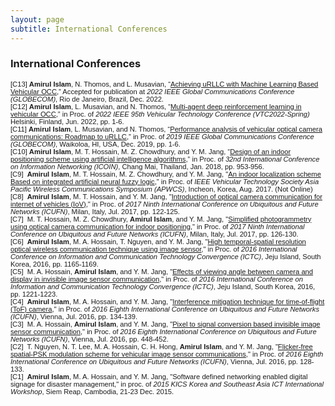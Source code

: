```yaml
---
layout: page
subtitle: International Conferences
---
```

### International Conferences

<span style="font-family:sans-serif; font-size:.8em;"> [C13] **Amirul Islam**, N. Thomos, and L. Musavian, “[Achieving uRLLC with Machine Learning Based Vehicular OCC](),” Accepted for publication at _2022 IEEE Global Communications Conference (GLOBECOM)_, Rio de Janeiro, Brazil, Dec. 2022.</span>  
<span style="font-family:sans-serif; font-size:.8em;"> [C12] **Amirul Islam**, L. Musavian, and N. Thomos, “[Multi-agent deep reinforcement learning in vehicular OCC](https://ieeexplore.ieee.org/stamp/stamp.jsp?tp=&amp;arnumber=9860869),” in Proc. of _2022 IEEE 95th Vehicular Technology Conference (VTC2022-Spring)_ Helsinki, Finland, Jun. 2022, pp. 1-6.</span>  
<span style="font-family:sans-serif; font-size:.8em;"> [C11] **Amirul Islam**, L. Musavian, and N. Thomos, “[Performance analysis of vehicular optical camera communications: Roadmap to uRLLC](https://ieeexplore.ieee.org/document/9013795),” in Proc. of _2019 IEEE Global Communications Conference (GLOBECOM)_, Waikoloa, HI, USA, Dec. 2019, pp. 1-6.</span>  
<span style="font-family:sans-serif; font-size:.8em;"> [C10] **Amirul Islam**, M. T. Hossain, M. Z. Chowdhury, and Y. M. Jang, “[Design of an indoor positioning scheme using artificial intelligence algorithms](https://ieeexplore.ieee.org/abstract/document/8343265),” in Proc. of _32nd International Conference on Information Networking (ICOIN)_, Chang Mai, Thailand, Jan. 2018, pp. 953-956. </span>  
<span style="font-family:sans-serif; font-size:.8em;"> [C9]  **Amirul Islam**, M. T. Hossain, M. Z. Chowdhury, and Y. M. Jang, "[An indoor localization scheme Based on integrated artificial neural fuzzy logic](),” in Proc. of _IEEE Vehicular Technology Society Asia Pacific Wireless Communications Symposium (APWCS)_, Incheon, Korea, Aug. 2017. (Not Online)</span>  
<span style="font-family:sans-serif; font-size:.8em;"> [C8]  **Amirul Islam**, M. T. Hossain, and Y. M. Jang, "[Introduction of optical camera communication for internet of vehicles (IoV)](https://ieeexplore.ieee.org/document/7993760)," in Proc. of _2017 Ninth International Conference on Ubiquitous and Future Networks (ICUFN)_, Milan, Italy, Jul. 2017, pp. 122-125.</span>  
<span style="font-family:sans-serif; font-size:.8em;"> [C7]  M. T. Hossain, M. Z. Chowdhury, **Amirul Islam**, and Y. M. Jang, "[Simplified photogrammetry using optical camera communication for indoor positioning](https://ieeexplore.ieee.org/document/7993761)," in Proc. of _2017 Ninth International Conference on Ubiquitous and Future Networks (ICUFN)_, Milan, Italy, Jul. 2017, pp. 126-130. </span>  
<span style="font-family:sans-serif; font-size:.8em;"> [C6]  **Amirul Islam**, M. A. Hossain, T. Nguyen, and Y. M. Jang, "[High temporal-spatial resolution optical wireless communication technique using image sensor](https://ieeexplore.ieee.org/document/7763396)," in Proc. of _2016 International Conference on Information and Communication Technology Convergence (ICTC)_, Jeju Island, South Korea, 2016, pp. 1165-1169.</span>  
<span style="font-family:sans-serif; font-size:.8em;"> [C5]  M. A. Hossain, **Amirul Islam**, and Y. M. Jang, "[Effects of viewing angle between camera and display in invisible image sensor communication](https://ieeexplore.ieee.org/document/7763412)," in Proc. of _2016 International Conference on Information and Communication Technology Convergence (ICTC)_, Jeju Island, South Korea, 2016, pp. 1221-1223. </span>  
<span style="font-family:sans-serif; font-size:.8em;"> [C4]  **Amirul Islam**, M. A. Hossain, and Y. M. Jang, "[Interference mitigation technique for time-of-flight (ToF) camera](https://ieeexplore.ieee.org/abstract/document/7537001)," in Proc. of _2016 Eighth International Conference on Ubiquitous and Future Networks (ICUFN)_, Vienna, Jul. 2016, pp. 134-139. </span>  
<span style="font-family:sans-serif; font-size:.8em;"> [C3]  M. A. Hossain, **Amirul Islam**, and Y. M. Jang, "[Pixel to signal conversion based invisible image sensor communication](https://ieeexplore.ieee.org/abstract/document/7537068)," in Proc. of _2016 Eighth International Conference on Ubiquitous and Future Networks (ICUFN)_, Vienna, Jul. 2016, pp. 448-452. </span>  
<span style="font-family:sans-serif; font-size:.8em;"> [C2]  T. Nguyen, N. T. Lee, M. A. Hossain, C. H. Hong, **Amirul Islam**, and Y. M. Jang, "[Flicker-free spatial-PSK modulation scheme for vehicular image sensor communications](https://ieeexplore.ieee.org/document/7537000)," in Proc. of _2016 Eighth International Conference on Ubiquitous and Future Networks (ICUFN)_, Vienna, Jul. 2016, pp. 128-133. </span>  
<span style="font-family:sans-serif; font-size:.8em;"> [C1]  **Amirul Islam**, M. A. Hossain, and Y. M. Jang, "Software defined networking enabled digital signage for disaster management," in proc. of _2015 KICS Korea and Southeast Asia ICT International Workshop_, Siem Reap, Cambodia, 21-23 Dec. 2015.</span>
